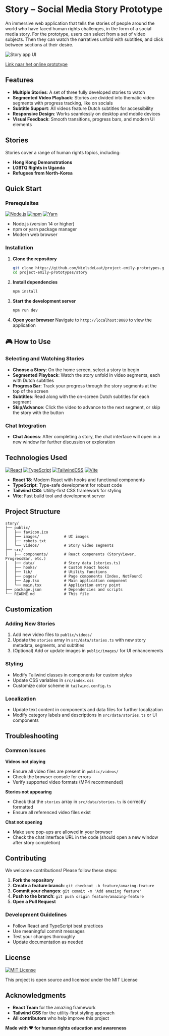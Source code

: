 # Story – Social Media Story Prototype

An immersive web application that tells the stories of people around the world who have faced human rights challenges, in the form of a social media story. For the prototype, users can select from a set of video subjects. Then they can watch the narratives unfold with subtitles, and click between sections at their desire.

![Story app UI](readne-images/story.jpg)

[Link naar het online prototype](https://project-emily-prototypes-flame.vercel.app/)

## Features

- **Multiple Stories**: A set of three fully developed stories to watch
- **Segmented Video Playback**: Stories are divided into thematic video segments with progress tracking, like on socials
- **Subtitle Support**: All videos feature Dutch subtitles for accessibility
- **Responsive Design**: Works seamlessly on desktop and mobile devices
- **Visual Feedback**: Smooth transitions, progress bars, and modern UI elements

## Stories

Stories cover a range of human rights topics, including:

- **Hong Kong Demonstrations**
- **LGBTQ Rights in Uganda**
- **Refugees from North-Korea**

## Quick Start

### Prerequisites

[![Node.js](https://img.shields.io/badge/Node.js-6DA55F?logo=node.js&logoColor=white)](#)
[![npm](https://img.shields.io/badge/npm-CB3837?logo=npm&logoColor=fff)](#) [![Yarn](https://img.shields.io/badge/Yarn-2C8EBB?logo=yarn&logoColor=fff)](#)

- Node.js (version 14 or higher)
- npm or yarn package manager
- Modern web browser

### Installation

1. **Clone the repository**

   ```bash
   git clone https://github.com/NielsdeLaat/project-emily-prototypes.git
   cd project-emily-prototypes/story
   ```

2. **Install dependencies**

   ```bash
   npm install
   ```

3. **Start the development server**

   ```bash
   npm run dev
   ```

4. **Open your browser**
   Navigate to `http://localhost:8080` to view the application

## 🎮 How to Use

### Selecting and Watching Stories

- **Choose a Story**: On the home screen, select a story to begin
- **Segmented Playback**: Watch the story unfold in video segments, each with Dutch subtitles
- **Progress Bar**: Track your progress through the story segments at the top of the screen
- **Subtitles**: Read along with the on-screen Dutch subtitles for each segment
- **Skip/Advance**: Click the video to advance to the next segment, or skip the story with the button

### Chat Integration

- **Chat Access**: After completing a story, the chat interface will open in a new window for further discussion or exploration

## Technologies Used

[![React](https://img.shields.io/badge/React-%2320232a.svg?logo=react&logoColor=%2361DAFB)](#)
[![TypeScript](https://img.shields.io/badge/TypeScript-3178C6?logo=typescript&logoColor=white)](#)
[![TailwindCSS](https://img.shields.io/badge/Tailwind%20CSS-%2338B2AC.svg?logo=tailwind-css&logoColor=white)](#)
[![Vite](https://img.shields.io/badge/Vite-646CFF?logo=vite&logoColor=fff)](#)

- **React 18**: Modern React with hooks and functional components
- **TypeScript**: Type-safe development for robust code
- **Tailwind CSS**: Utility-first CSS framework for styling
- **Vite**: Fast build tool and development server

## Project Structure

```
story/
├── public/
│   ├── favicon.ico
│   ├── images/           # UI images
│   ├── robots.txt
│   └── videos/           # Story video segments
├── src/
│   ├── components/       # React components (StoryViewer, ProgressBar, etc.)
│   ├── data/             # Story data (stories.ts)
│   ├── hooks/            # Custom React hooks
│   ├── lib/              # Utility functions
│   ├── pages/            # Page components (Index, NotFound)
│   ├── App.tsx           # Main application component
│   └── main.tsx          # Application entry point
├── package.json          # Dependencies and scripts
└── README.md             # This file
```

## Customization

### Adding New Stories

1. Add new video files to `public/videos/`
2. Update the `stories` array in `src/data/stories.ts` with new story metadata, segments, and subtitles
3. (Optional) Add or update images in `public/images/` for UI enhancements

### Styling

- Modify Tailwind classes in components for custom styles
- Update CSS variables in `src/index.css`
- Customize color scheme in `tailwind.config.ts`

### Localization

- Update text content in components and data files for further localization
- Modify category labels and descriptions in `src/data/stories.ts` or UI components

## Troubleshooting

### Common Issues

**Videos not playing**

- Ensure all video files are present in `public/videos/`
- Check the browser console for errors
- Verify supported video formats (MP4 recommended)

**Stories not appearing**

- Check that the `stories` array in `src/data/stories.ts` is correctly formatted
- Ensure all referenced video files exist

**Chat not opening**

- Make sure pop-ups are allowed in your browser
- Check the chat interface URL in the code (should open a new window after story completion)

## Contributing

We welcome contributions! Please follow these steps:

1. **Fork the repository**
2. **Create a feature branch**: `git checkout -b feature/amazing-feature`
3. **Commit your changes**: `git commit -m 'Add amazing feature'`
4. **Push to the branch**: `git push origin feature/amazing-feature`
5. **Open a Pull Request**

### Development Guidelines

- Follow React and TypeScript best practices
- Use meaningful commit messages
- Test your changes thoroughly
- Update documentation as needed

## License

[![MIT License](https://img.shields.io/badge/License-MIT-yellow.svg)](#)

This project is open source and licensed under the MIT License

## Acknowledgments

- **React Team** for the amazing framework
- **Tailwind CSS** for the utility-first styling approach
- **All contributors** who help improve this project

**Made with ❤️ for human rights education and awareness**
